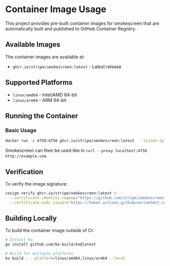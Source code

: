 # Container Image Usage

This project provides pre-built container images for smokescreen that are automatically built and published to GitHub Container Registry.

## Available Images

The container images are available at:
- `ghcr.io/stripe/smokescreen:latest` - Latest release

## Supported Platforms

- `linux/amd64` - Intel/AMD 64-bit
- `linux/arm64` - ARM 64-bit

## Running the Container

### Basic Usage

```bash
docker run -p 4750:4750 ghcr.io/stripe/smokescreen:latest  --listen-ip 0.0.0.0 --listen-port 4750
```

Smokescreen can then be used like in `curl --proxy localhost:4750 http://example.com`.

## Verification

To verify the image signature:

```bash
cosign verify ghcr.io/stripe/smokescreen:latest \
  --certificate-identity-regexp="https://github.com/stripe/smokescreen" \
  --certificate-oidc-issuer="https://token.actions.githubusercontent.com"
```

## Building Locally

To build the container image outside of CI:

```bash
# Install ko
go install github.com/ko-build/ko@latest

# Build for multiple platforms
ko build . --platform=linux/amd64,linux/arm64 --local
```
